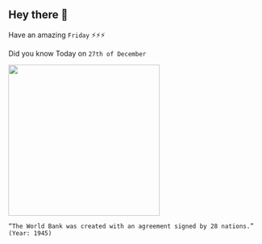 ## Hey there 👋
Have an amazing `Friday` ⚡⚡⚡

Did you know Today on `27th of December`
 
 [<img src="https://www.cfr.org/sites/default/files/image/2014/09/BW-GG_cropped.jpg" width="300" />](https://www.worldbank.org/en/about/leadership/members) 
 ```
“The World Bank was created with an agreement signed by 28 nations.” (Year: 1945)
```
